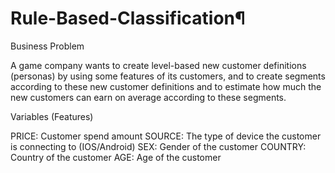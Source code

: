 # Rule-Based-Classification¶
Business Problem

A game company wants to create level-based new customer definitions (personas) by using some features of its customers, and to create segments according to these new customer definitions and to estimate how much the new customers can earn on average according to these segments.

Variables (Features)

PRICE: Customer spend amount
SOURCE: The type of device the customer is connecting to (IOS/Android)
SEX: Gender of the customer
COUNTRY: Country of the customer
AGE: Age of the customer
